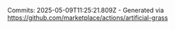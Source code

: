 Commits: 2025-05-09T11:25:21.809Z - Generated via https://github.com/marketplace/actions/artificial-grass
<br>
